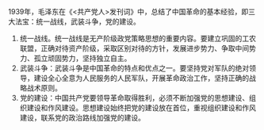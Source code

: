 1939年，毛泽东在《<共产党人>发刊词》中，总结了中国革命的基本经验，即三大法宝：统一战线，武装斗争，党的建设。 
1. 统一战线。统一战线是无产阶级政党策略思想的重要内容。要建立巩固的工农联盟，正确对待资产阶级，采取区别对待的方针，发展进步势力、争取中间势力、孤立顽固势力，坚持独立自主。 
2. 武装斗争：武装斗争是中国革命的特点和优点之一。要坚持党对军队的绝对领导，建设全心全意为人民服务的人民军队，开展革命政治工作，坚持正确的战略战术原则。
3. 党的建设：中国共产党要领导革命取得胜利，必须不断加强党的思想建设、组织建设和作风建设。思想建设始终把党的建设放在首位，重视组织建设和作风建设，联系党的政治路线加强党的建设。 